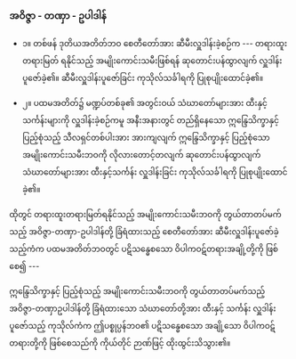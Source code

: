 ### အဝိဇ္ဇာ - တဏှာ - ဥပါဒါန်

- ၁။ တစ်ဖန် ဒုတိယအတိတ်ဘဝ စေတီတော်အား ဆီမီးလှူဒါန်းခဲ့စဉ်က --- တရားထူးတရားမြတ် ရနိုင်သည့် အမျိုးကောင်းသမီးဖြစ်ရန် ဆုတောင်းပန်ထွာလျက် လှူဒါန်းပူဇော်ခဲ့၏။ 
ဆီမီးလှူဒါန်းပူဇော်ခြင်း ကုသိုလ်သင်္ခါရကို ပြုစုပျိုးထောင်ခဲ့၏။

- ၂။ ပထမအတိတ်၌ မဏ္ဍပ်တစ်ခု၏ အတွင်းဝယ် သံဃာတော်များအား ထီးနှင့် သင်္ကန်းများကို လှူဒါန်းခဲ့စဉ်ကမူ အနီးအနားတွင် တည်ရှိနေသော ဣန္ဒြေသိက္ခာနှင့် ပြည့်စုံသည့် သီလရှင်တစ်ပါးအား အားကျလျက် ဣန္ဒြေသိက္ခာနှင့် ပြည့်စုံသော အမျိုးကောင်းသမီးဘဝကို လိုလားတောင့်တလျက် ဆုတောင်းပန်ထွာလျက် သံဃာတော်များအား ထီးနှင့်သင်္ကန်း လှူဒါန်းခြင်း ကုသိုလ်သင်္ခါရကို ပြုစုပျိုးထောင်ခဲ့၏။

ထိုတွင် တရားထူးတရားမြတ်ရနိုင်သည့် အမျိုးကောင်းသမီးဘဝကို တွယ်တာတပ်မက်သည့် အဝိဇ္ဇာ-တဏှာ-ဥပါဒါန်တို့ ခြံရံထားသည့် စေတီတော်အား ဆီမီးလှူဒါန်းပူဇော်ခဲ့သည့်ကံက ပထမအတိတ်ဘဝတွင် ပဋိသန္ဓေစသော ဝိပါကဝဋ်တရားအချို့တို့ကို ဖြစ်စေ၍ ---

ဣန္ဒြေသိက္ခာနှင့် ပြည့်စုံသည့် အမျိုးကောင်းသမီးဘဝကို တွယ်တာတပ်မက်သည့် အဝိဇ္ဇာ-တဏှာဥပါဒါန်တို့ ခြံရံထားသော သံဃာတော်တို့အား ထီးနှင့် သင်္ကန်း လှူဒါန်းပူဇော်သည့် ကုသိုလ်ကံက ဤပစ္စုပ္ပန်ဘဝ၏ ပဋိသန္ဓေစသော အချို့သော ဝိပါကဝဋ်တရားတို့ကို ဖြစ်စေသည်ကို ကိုယ်တိုင် ဉာဏ်ဖြင့် ထိုးထွင်းသိသွား၏။